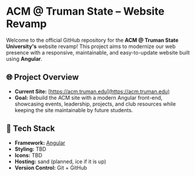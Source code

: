 # ACM @ Truman State – Website Revamp

Welcome to the official GitHub repository for the **ACM @ Truman State University's** website revamp! This project aims to modernize our web presence with a responsive, maintainable, and easy-to-update website built using **Angular**.

## 🌐 Project Overview

- **Current Site:** [https://acm.truman.edu](https://acm.truman.edu)
- **Goal:** Rebuild the ACM site with a modern Angular front-end, showcasing events, leadership, projects, and club resources while keeping the site maintainable by future students.

## 🚀 Tech Stack

- **Framework:** [Angular](https://angular.io/)
- **Styling:** TBD
- **Icons:** TBD
- **Hosting:** sand (planned, ice if it is up)
- **Version Control:** Git + GitHub
